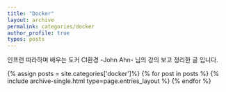 ```yaml
---
title: "Docker"
layout: archive
permalink: categories/docker
author_profile: true
types: posts
---
```


인프런 따라하며 배우는 도커 CI환경 -John Ahn- 님의 강의 보고 정리한 글 입니다.

{% assign posts = site.categories['docker']%}
{% for post in posts %} 
  {% include archive-single.html type=page.entries_layout %} 
{% endfor %}